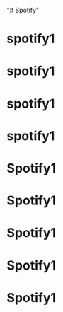 "# Spotify" 
# spotify1
# spotify1
# spotify1
# spotify1
# Spotify1
# Spotify1
# Spotify1
# Spotify1
# Spotify1
